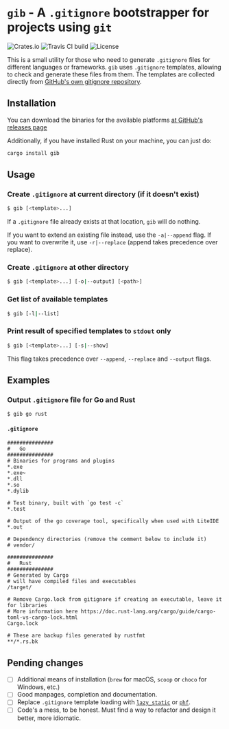 # `gib` - A `.gitignore` bootstrapper for projects using `git`
![Crates.io](https://img.shields.io/crates/v/gib)
![Travis CI build](https://travis-ci.com/DavSanchez/gib.svg?branch=master)
![License](https://img.shields.io/crates/l/gib/0.1.0)

This is a small utility for those who need to generate `.gitignore` files for different languages or frameworks. `gib` uses `.gitignore` templates, allowing to check and generate these files from them. The templates are collected directly from [GitHub's own gitignore repository](https://github.com/github/gitignore).

## Installation
You can download the binaries for the available platforms [at GitHub's releases page](https://github.com/DavSanchez/gib/releases)

Additionally, if you have installed Rust on your machine, you can just do:
```bash
cargo install gib
```

## Usage
### Create `.gitignore` at current directory (if it doesn't exist)
```bash
$ gib [<template>...] 
```

If a `.gitignore` file already exists at that location, `gib` will do nothing.

If you want to extend an existing file instead, use the `-a|--append` flag. If you want to overwrite it, use `-r|--replace` (append takes precedence over replace).

### Create `.gitignore` at other directory
```bash
$ gib [<template>...] [-o|--output] [<path>]
```

### Get list of available templates
```bash
$ gib [-l|--list]
```

### Print result of specified templates to `stdout` only
```bash
$ gib [<template>...] [-s|--show]
```

This flag takes precedence over `--append`, `--replace` and `--output` flags.

## Examples
### Output `.gitignore` file for Go and Rust
```bash
$ gib go rust
```
#### `.gitignore`
```
###############
#   Go
###############
# Binaries for programs and plugins
*.exe
*.exe~
*.dll
*.so
*.dylib

# Test binary, built with `go test -c`
*.test

# Output of the go coverage tool, specifically when used with LiteIDE
*.out

# Dependency directories (remove the comment below to include it)
# vendor/

###############
#   Rust
###############
# Generated by Cargo
# will have compiled files and executables
/target/

# Remove Cargo.lock from gitignore if creating an executable, leave it for libraries
# More information here https://doc.rust-lang.org/cargo/guide/cargo-toml-vs-cargo-lock.html
Cargo.lock

# These are backup files generated by rustfmt
**/*.rs.bk
```
## Pending changes
- [ ] Additional means of installation (`brew` for macOS, `scoop` or `choco` for Windows, etc.)
- [ ] Good manpages, completion and documentation.
- [ ] Replace `.gitignore` template loading with [`lazy_static`](https://docs.rs/lazy_static/) or [`phf`](https://github.com/sfackler/rust-phf).
- [ ] Code's a mess, to be honest. Must find a way to refactor and design it better, more idiomatic.
